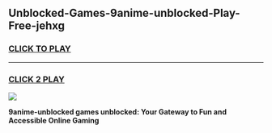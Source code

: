 
## Unblocked-Games-9anime-unblocked-Play-Free-jehxg
<h3>
<a href="https://premium76.site?title=9anime-unblocked&ref=12A">CLICK TO PLAY</a></h3>
<hr>

<h3>
<a href="https://premium76.site?title=9anime-unblocked&ref=12A">CLICK 2 PLAY</a>
  
</h3>

<a href="https://premium76.site?title=9anime-unblocked&ref=12A"><img src="https://clearcache.store/games.png"></a>


**9anime-unblocked games unblocked: Your Gateway to Fun and Accessible Online Gaming**
